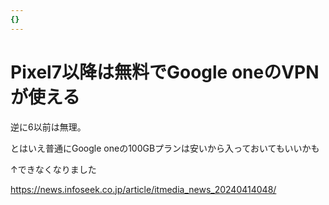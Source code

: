 ```yaml
---
{}
---
```

# Pixel7以降は無料でGoogle oneのVPNが使える

逆に6以前は無理。

とはいえ普通にGoogle oneの100GBプランは安いから入っておいてもいいかも

↑できなくなりました

https://news.infoseek.co.jp/article/itmedia_news_20240414048/